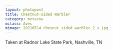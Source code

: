 ```yaml
---
layout: photopost
title: Chestnut-sided Warbler
category: metazoa
mclass: Aves
mimage: 20210514_chesnut_sided_warbler_2_s.jpg
---
```


Taken at Radnor Lake State Park, Nashville, TN
